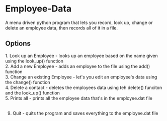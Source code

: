# Employee-Data
A menu driven python program that lets you record, look up, change or delete an employee data, then records all of it in a file.

<h2>Options</h2>
1. Look up an Employee - looks up an employee based on the name given using the look_up() function<br>
2. Add a new Employee - adds an employee to the file using the add() function<br>
3. Change an existing Employee - let's you edit an employee's data using the change() function<br>
4. Delete a contact - deletes the employees data using teh delete() funciton and the look_up() function<br>
5. Prints all - prints all the employee data that's in the employee.dat file <br><br>

9. Quit - quits the program and saves everything to the employee.dat file
